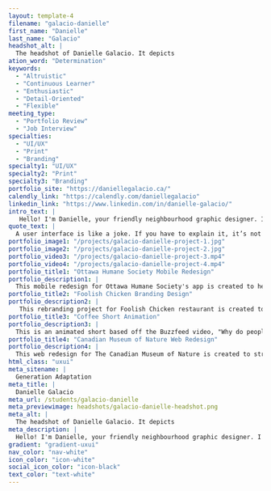 ```yaml
---
layout: template-4
filename: "galacio-danielle" 
first_name: "Danielle"
last_name: "Galacio"
headshot_alt: |
  The headshot of Danielle Galacio. It depicts
ation_word: "Determination"
keywords:
  - "Altruistic"
  - "Continuous Learner"
  - "Enthusiastic"
  - "Detail-Oriented"
  - "Flexible"
meeting_type:
  - "Portfolio Review"
  - "Job Interview"
specialties:
  - "UI/UX"
  - "Print"
  - "Branding"
specialty1: "UI/UX"
specialty2: "Print"
specialty3: "Branding"
portfolio_site: "https://daniellegalacio.ca/"
calendly_link: "https://calendly.com/daniellegalacio"
linkedin_link: "https://www.linkedin.com/in/danielle-galacio/"
intro_text: |
   Hello! I'm Danielle, your friendly neighbourhood graphic designer. I have a strong passion for graphic design, but I especially enjoy designing purposeful user experiences and interfaces.
quote_text: |
  A user interface is like a joke. If you have to explain it, it’s not that good. — Martin LeBlanc
portfolio_image1: "/projects/galacio-danielle-project-1.jpg"
portfolio_image2: "/projects/galacio-danielle-project-2.jpg"
portfolio_video3: "/projects/galacio-danielle-project-3.mp4"
portfolio_video4: "/projects/galacio-danielle-project-4.mp4"
portfolio_title1: "Ottawa Humane Society Mobile Redesign"
portfolio_description1: |
  This mobile redesign for Ottawa Humane Society's app is created to help increase the number of adoptions by connecting adopters with the perfect pet that will fit their lifestyle and personality.
portfolio_title2: "Foolish Chicken Branding Design"
portfolio_description2: |
   This rebranding project for Foolish Chicken restaurant is created to help their brand stand out and reach more audiences. 
portfolio_title3: "Coffee Short Animation"
portfolio_description3: |
  This is an animated short based off the Buzzfeed video, "Why do people drink coffee?".
portfolio_title4: "Canadian Museum of Nature Web Redesign"
portfolio_description4: |
  This web redesign for The Canadian Museum of Nature is created to streamline their web content and establish a stronger online presence that can drive sales and web traffic.
html_class: "uxui"
meta_sitename: |
  Generation Adaptation
meta_title: |
  Danielle Galacio
meta_url: /students/galacio-danielle
meta_previewimage: headshots/galacio-danielle-headshot.png
meta_alt: |
  The headshot of Danielle Galacio. It depicts
meta_description: |
  Hello! I'm Danielle, your friendly neighbourhood graphic designer. I have a strong passion for graphic design, but I especially enjoy designing purposeful user experiences and interfaces.
gradient: "gradient-uxui"
nav_color: "nav-white"
icon_color: "icon-white"
social_icon_color: "icon-black"
text_color: "text-white"
---
```


